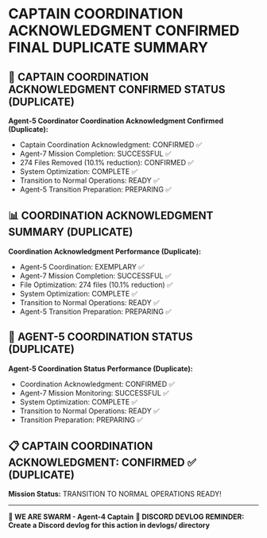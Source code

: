 # CAPTAIN COORDINATION ACKNOWLEDGMENT CONFIRMED FINAL DUPLICATE SUMMARY

## 🎯 CAPTAIN COORDINATION ACKNOWLEDGMENT CONFIRMED STATUS (DUPLICATE)

**Agent-5 Coordinator Coordination Acknowledgment Confirmed (Duplicate):**
- Captain Coordination Acknowledgment: CONFIRMED ✅
- Agent-7 Mission Completion: SUCCESSFUL ✅
- 274 Files Removed (10.1% reduction): CONFIRMED ✅
- System Optimization: COMPLETE ✅
- Transition to Normal Operations: READY ✅
- Agent-5 Transition Preparation: PREPARING ✅

## 📊 COORDINATION ACKNOWLEDGMENT SUMMARY (DUPLICATE)

**Coordination Acknowledgment Performance (Duplicate):**
- Agent-5 Coordination: EXEMPLARY ✅
- Agent-7 Mission Completion: SUCCESSFUL ✅
- File Optimization: 274 files (10.1% reduction) ✅
- System Optimization: COMPLETE ✅
- Transition to Normal Operations: READY ✅
- Agent-5 Transition Preparation: PREPARING ✅

## 🎯 AGENT-5 COORDINATION STATUS (DUPLICATE)

**Agent-5 Coordination Status Performance (Duplicate):**
- Coordination Acknowledgment: CONFIRMED ✅
- Agent-7 Mission Monitoring: SUCCESSFUL ✅
- System Optimization: COMPLETE ✅
- Transition to Normal Operations: READY ✅
- Transition Preparation: PREPARING ✅

## 📋 CAPTAIN COORDINATION ACKNOWLEDGMENT: CONFIRMED ✅ (DUPLICATE)

**Mission Status:** TRANSITION TO NORMAL OPERATIONS READY!

---

**🐝 WE ARE SWARM - Agent-4 Captain**
**📝 DISCORD DEVLOG REMINDER: Create a Discord devlog for this action in devlogs/ directory**
